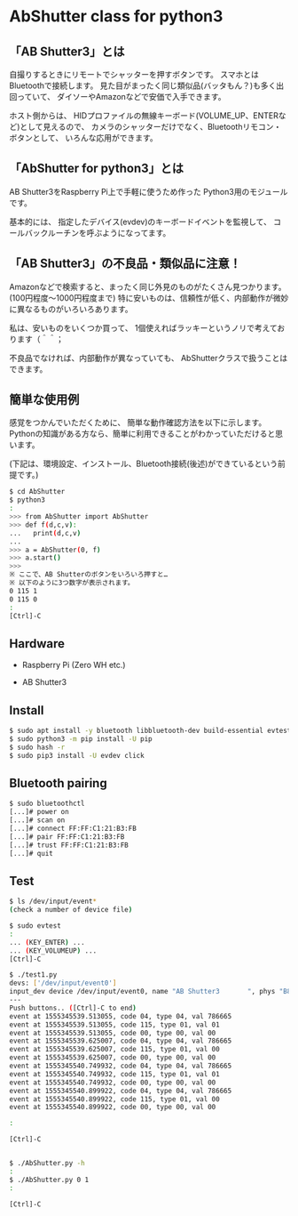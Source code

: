 # AbShutter class for python3

## 「AB Shutter3」とは

自撮りするときにリモートでシャッターを押すボタンです。
スマホとはBluetoothで接続します。
見た目がまったく同じ類似品(バッタもん？)も多く出回っていて、
ダイソーやAmazonなどで安価で入手できます。

ホスト側からは、
HIDプロファイルの無線キーボード(VOLUME_UP、ENTERなど)として見えるので、
カメラのシャッターだけでなく、Bluetoothリモコン・ボタンとして、
いろんな応用ができます。


## 「AbShutter for python3」とは

AB Shutter3をRaspberry Pi上で手軽に使うため作った
Python3用のモジュールです。

基本的には、
指定したデバイス(evdev)のキーボードイベントを監視して、
コールバックルーチンを呼ぶようになってます。


## 「AB Shutter3」の不良品・類似品に注意！

Amazonなどで検索すると、まったく同じ外見のものがたくさん見つかります。
(100円程度～1000円程度まで)
特に安いものは、信頼性が低く、内部動作が微妙に異なるものがいろいろあります。

私は、安いものをいくつか買って、
1個使えればラッキーというノリで考えております（＾＾；

不良品でなければ、内部動作が異なっていても、
AbShutterクラスで扱うことはできます。


## 簡単な使用例

感覚をつかんでいただくために、
簡単な動作確認方法を以下に示します。
Pythonの知識がある方なら、簡単に利用できることがわかっていただけると思います。

(下記は、環境設定、インストール、Bluetooth接続(後述)ができているという前提です。)

```bash
$ cd AbShutter
$ python3
:
>>> from AbShutter import AbShutter
>>> def f(d,c,v):
...   print(d,c,v)
...
>>> a = AbShutter(0, f)
>>> a.start()
>>> 
※ ここで、AB Shutterのボタンをいろいろ押すと…
※ 以下のように3つ数字が表示されます。
0 115 1
0 115 0
:
[Ctrl]-C
```


## Hardware

* Raspberry Pi (Zero WH etc.)

* AB Shutter3


## Install

```bash
$ sudo apt install -y bluetooth libbluetooth-dev build-essential evtest python3-pip
$ sudo python3 -m pip install -U pip
$ sudo hash -r 
$ sudo pip3 install -U evdev click
```


## Bluetooth pairing

```bash
$ sudo bluetoothctl
[...]# power on
[...]# scan on
[...]# connect FF:FF:C1:21:B3:FB
[...]# pair FF:FF:C1:21:B3:FB
[...]# trust FF:FF:C1:21:B3:FB
[...]# quit
```


## Test

```bash
$ ls /dev/input/event*
(check a number of device file)

$ sudo evtest
:
... (KEY_ENTER) ...
... (KEY_VOLUMEUP) ...
[Ctrl]-C

$ ./test1.py
devs: ['/dev/input/event0']
input_dev device /dev/input/event0, name "AB Shutter3       ", phys "B8:27:EB:73:30:CC"
---
Push buttons.. ([Ctrl]-C to end)
event at 1555345539.513055, code 04, type 04, val 786665
event at 1555345539.513055, code 115, type 01, val 01
event at 1555345539.513055, code 00, type 00, val 00
event at 1555345539.625007, code 04, type 04, val 786665
event at 1555345539.625007, code 115, type 01, val 00
event at 1555345539.625007, code 00, type 00, val 00
event at 1555345540.749932, code 04, type 04, val 786665
event at 1555345540.749932, code 115, type 01, val 01
event at 1555345540.749932, code 00, type 00, val 00
event at 1555345540.899922, code 04, type 04, val 786665
event at 1555345540.899922, code 115, type 01, val 00
event at 1555345540.899922, code 00, type 00, val 00

:

[Ctrl]-C


$ ./AbShutter.py -h
:
$ ./AbShutter.py 0 1
:

[Ctrl]-C
